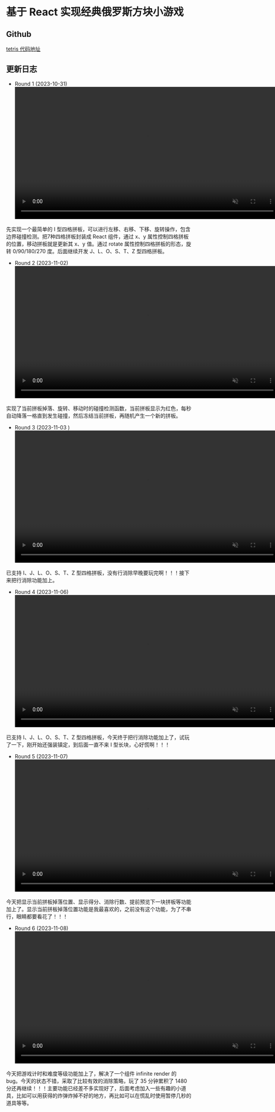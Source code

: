 <link rel="stylesheet" href="https://cdn.jsdelivr.net/npm/video.js@8.0.4/dist/video-js.min.css">
<script src="https://cdn.jsdelivr.net/npm/video.js@8.0.4/dist/video.min.js"></script>
<script>
    window.HELP_IMPROVE_VIDEOJS = false
</script>

# 基于 React 实现经典俄罗斯方块小游戏

## Github

[tetris 代码地址](https://github.com/huoyijie/tetris)

## 更新日志

* Round 1 (2023-10-31)
<br><video id="video-1" class="video-js" controls muted preload="auto" width="720" data-setup="{}">
  <source src="https://cdn.huoyijie.cn/uploads/2023/11/tetris-v1.webm" type="video/webm">
</video><br>

先实现一个最简单的 I 型四格拼板，可以进行左移、右移、下移、旋转操作，包含边界碰撞检测。把7种四格拼板封装成 React 组件，通过 x、y 属性控制四格拼板的位置，移动拼板就是更新其 x、y 值。通过 rotate 属性控制四格拼板的形态，旋转 0/90/180/270 度。后面继续开发 J、L、O、S、T、Z 型四格拼板。

* Round 2 (2023-11-02)
<br><video id="video-1" class="video-js" controls muted preload="auto" width="720" data-setup="{}">
  <source src="https://cdn.huoyijie.cn/uploads/2023/11/tetris-v2.webm" type="video/webm">
</video><br>

实现了当前拼板掉落、旋转、移动时的碰撞检测函数，当前拼板显示为红色，每秒自动降落一格直到发生碰撞，然后冻结当前拼板，再随机产生一个新的拼板。

* Round 3 (2023-11-03 )
<br><video id="video-1" class="video-js" controls muted preload="auto" width="720" data-setup="{}">
  <source src="https://cdn.huoyijie.cn/uploads/2023/11/tetris-v3.webm" type="video/webm">
</video><br>

已支持 I、J、L、O、S、T、Z 型四格拼板，没有行消除早晚要玩完啊！！！接下来把行消除功能加上。

* Round 4 (2023-11-06)
<br><video id="video-1" class="video-js" controls muted preload="auto" width="720" data-setup="{}">
  <source src="https://cdn.huoyijie.cn/uploads/2023/11/tetris-v4.mp4" type="video/webm">
</video><br>

已支持 I、J、L、O、S、T、Z 型四格拼板，今天终于把行消除功能加上了，试玩了一下，刚开始还强装镇定，到后面一直不来 I 型长块，心好慌啊！！！

* Round 5 (2023-11-07)
<br><video id="video-1" class="video-js" controls muted preload="auto" width="720" data-setup="{}">
  <source src="https://cdn.huoyijie.cn/uploads/2023/11/tetris-v5.mkv" type="video/webm">
</video><br>

今天把显示当前拼板掉落位置、显示得分、消除行数、提前预览下一块拼板等功能加上了。显示当前拼板掉落位置功能是我最喜欢的，之前没有这个功能，为了不串行，眼睛都要看花了！！！

* Round 6 (2023-11-08)
<br><video id="video-1" class="video-js" controls muted preload="auto" width="720" data-setup="{}">
  <source src="https://cdn.huoyijie.cn/uploads/2023/11/tetris-v6.mkv" type="video/webm">
</video><br>

今天把游戏计时和难度等级功能加上了，解决了一个组件 infinite render 的 bug。今天的状态不错，采取了比较有效的消除策略，玩了 35 分钟累积了 1480 分还再继续！！！主要功能已经差不多实现好了，后面考虑加入一些有趣的小道具，比如可以用获得的炸弹炸掉不好的地方，再比如可以在慌乱时使用暂停几秒的道具等等。